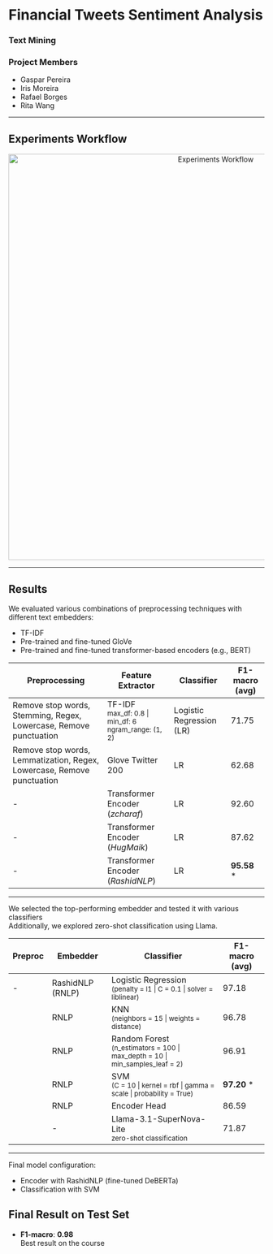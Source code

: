 # Financial Tweets Sentiment Analysis
### Text Mining 
### Project Members
- Gaspar Pereira  
- Iris Moreira  
- Rafael Borges  
- Rita Wang  

---

## Experiments Workflow

<p align="center">
  <img width="800" alt="Experiments Workflow" src="https://github.com/user-attachments/assets/82f28c37-1cbf-4c4c-9fb8-05774878c9c5" />
</p>

---

## Results

We evaluated various combinations of preprocessing techniques with different text embedders:
- TF-IDF
- Pre-trained and fine-tuned GloVe
- Pre-trained and fine-tuned transformer-based encoders (e.g., BERT)
  

| Preprocessing                                                                 | Feature Extractor                                                                 | Classifier          | F1-macro (avg) |
|------------------------------------------------------------------------------|----------------------------------------------------------------------------------|---------------------|----------------|
| Remove stop words, Stemming, Regex, Lowercase, Remove punctuation           | TF-IDF <br><sub>max_df: 0.8 \| min_df: 6 <br> ngram_range: (1, 2)</sub>         |  Logistic Regression (LR)                   | 71.75          |
| Remove stop words, Lemmatization, Regex, Lowercase, Remove punctuation      | Glove Twitter 200                                                                | LR | 62.68          |
| -                                                                            | Transformer Encoder <br>(*zcharaf*)                                                              | LR                     | 92.60          |
| -                                                                             | Transformer Encoder (*HugMaik*)                                                              | LR                     | 87.62          |
| -                                                                             | Transformer Encoder (*RashidNLP*)                                                            | LR                     | **95.58** *     |


---

We selected the top-performing embedder and tested it with various classifiers <br>
Additionally, we explored zero-shot classification using Llama.



| Preproc | Embedder   | Classifier        | F1-macro (avg) |
|---------|------------|-------------------|----------------|
| -       | RashidNLP (RNLP) | Logistic Regression <br><sub>(penalty = l1 \| C = 0.1 \| solver = liblinear)</sub>         | 97.18          |
|         | RNLP           | KNN <br><sub>(neighbors = 15 \| weights = distance)</sub>                                   | 96.78          |
|         | RNLP           | Random Forest <br><sub>(n_estimators = 100 \| max_depth = 10 \| min_samples_leaf = 2)</sub> | 96.91          |
|         | RNLP           | SVM <br><sub>(C = 10 \| kernel = rbf \| gamma = scale \| probability = True)</sub>          | **97.20** *    |
|         | RNLP           | Encoder Head                                                                                 | 86.59          |
|         | -          | Llama-3.1-SuperNova-Lite <br><sub>zero-shot classification</sub>                                                                    | 71.87          |


---

Final model configuration:
- Encoder with RashidNLP (fine-tuned DeBERTa)
- Classification with SVM 

## Final Result on Test Set

- **F1-macro**: **0.98** <br>
Best result on the course  
